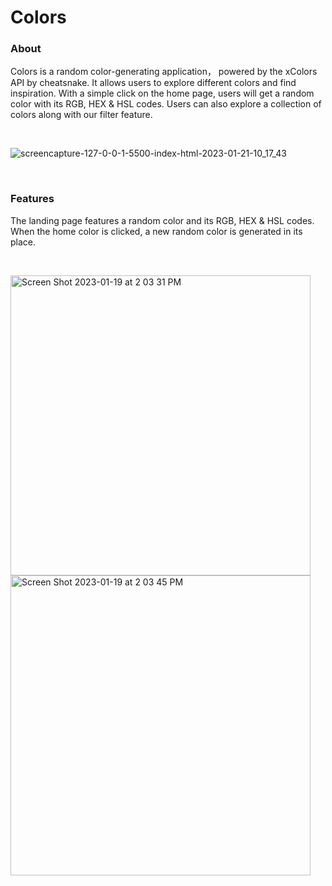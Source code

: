 # Colors

### About

Colors is a random color-generating application， powered by the xColors API by cheatsnake. It allows users to explore different colors and find inspiration. With a simple click on the home page, users will get a random color with its RGB, HEX & HSL codes. Users can also explore a collection of colors along with our filter feature.

<br />

![screencapture-127-0-0-1-5500-index-html-2023-01-21-10_17_43](https://user-images.githubusercontent.com/104846791/215393216-58504a91-c81d-4f41-8e8f-754e05cd2e09.png)

<br />

### Features

The landing page features a random color and its RGB, HEX & HSL codes. When the home color is clicked, a new random color is generated in its place.

<br />

<img width="480" alt="Screen Shot 2023-01-19 at 2 03 31 PM" src="https://user-images.githubusercontent.com/104846791/215393402-271ab414-0efe-46c3-acc5-a33014bc89e5.png"> <img width="480" alt="Screen Shot 2023-01-19 at 2 03 45 PM" src="https://user-images.githubusercontent.com/104846791/215393404-b4a0c90f-6b3c-4186-b1a7-07be99a53ebf.png">

 

